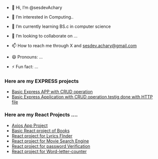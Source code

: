 - 👋 Hi, I’m @sesdevAchary
- 👀 I’m interested in Computing..
- 🌱 I’m currently learning BS.c in computer science 
- 💞️ I’m looking to collaborate on ...
- 📫 How to reach me through X and sesdev.achary@gmail.com


- 😄 Pronouns: ...
- ⚡ Fun fact: ...

<!---
sesdevAchary/sesdevAchary is a ✨ special ✨ repository because its `README.md` (this file) appears on your GitHub profile.
You can click the Preview link to take a look at your changes.
--->


### Here are my EXPRESS projects
- [Basic Express APP with CRUD operation](https://github.com/sesdevAchary/Express_app_level_1_usingCRUD)
- [Basic Express Application with CRUD operation,testig done with HTTP file](https://github.com/sesdevAchary/Express-app-level-2)
### Here are my React Projects ....
- [ Axios App Project]( https://github.com/sesdevAchary/React-Project-level-1/tree/main/axios-app)
- [Basic React project of Books ](https://github.com/sesdevAchary/react-Project-level-1)
- [ React project for Lyrics FInder](https://github.com/sesdevAchary/React-Project-level-1/tree/main/lyrics-finder)
- [React project for Movie Search Engine](https://github.com/sesdevAchary/React-Project-level-1/tree/main/movie-app)
- [React project for password Verification](https://github.com/sesdevAchary/React-Project-level-1/tree/main/password-verification)
- [React project for Word-letter-counter](https://github.com/sesdevAchary/React-Project-level-1/tree/main/word-letter-counter)

